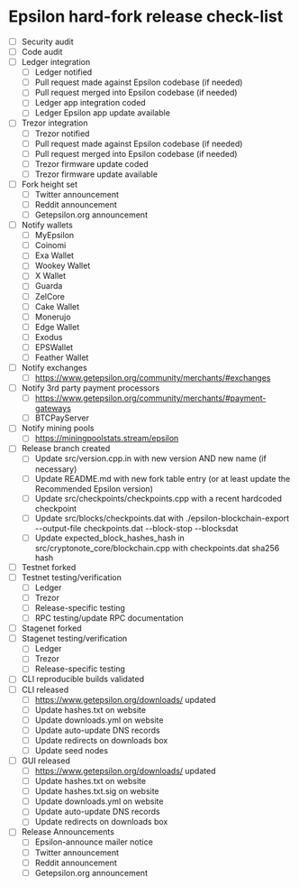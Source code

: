# Epsilon hard-fork release check-list

- [ ] Security audit
- [ ] Code audit
- [ ] Ledger integration
  - [ ] Ledger notified
  - [ ] Pull request made against Epsilon codebase (if needed)
  - [ ] Pull request merged into Epsilon codebase (if needed)
  - [ ] Ledger app integration coded
  - [ ] Ledger Epsilon app update available
- [ ] Trezor integration
  - [ ] Trezor notified
  - [ ] Pull request made against Epsilon codebase (if needed)
  - [ ] Pull request merged into Epsilon codebase (if needed)
  - [ ] Trezor firmware update coded
  - [ ] Trezor firmware update available
- [ ] Fork height set
  - [ ] Twitter announcement
  - [ ] Reddit announcement
  - [ ] Getepsilon.org announcement
- [ ] Notify wallets
  - [ ] MyEpsilon
  - [ ] Coinomi
  - [ ] Exa Wallet
  - [ ] Wookey Wallet
  - [ ] X Wallet
  - [ ] Guarda
  - [ ] ZelCore
  - [ ] Cake Wallet
  - [ ] Monerujo
  - [ ] Edge Wallet
  - [ ] Exodus
  - [ ] EPSWallet
  - [ ] Feather Wallet
- [ ] Notify exchanges
  - [ ] https://www.getepsilon.org/community/merchants/#exchanges
- [ ] Notify 3rd party payment processors
  - [ ] https://www.getepsilon.org/community/merchants/#payment-gateways
  - [ ] BTCPayServer
- [ ] Notify mining pools
  - [ ] https://miningpoolstats.stream/epsilon
- [ ] Release branch created
  - [ ] Update src/version.cpp.in with new version AND new name (if necessary)
  - [ ] Update README.md with new fork table entry (or at least update the Recommended Epsilon version)
  - [ ] Update src/checkpoints/checkpoints.cpp with a recent hardcoded checkpoint
  - [ ] Update src/blocks/checkpoints.dat with ./epsilon-blockchain-export --output-file checkpoints.dat --block-stop <recent block height> --blocksdat
  - [ ] Update expected_block_hashes_hash in src/cryptonote_core/blockchain.cpp with checkpoints.dat sha256 hash
- [ ] Testnet forked
- [ ] Testnet testing/verification
  - [ ] Ledger
  - [ ] Trezor
  - [ ] Release-specific testing
  - [ ] RPC testing/update RPC documentation
- [ ] Stagenet forked
- [ ] Stagenet testing/verification
  - [ ] Ledger
  - [ ] Trezor
  - [ ] Release-specific testing
- [ ] CLI reproducible builds validated
- [ ] CLI released
  - [ ] https://www.getepsilon.org/downloads/ updated
  - [ ] Update hashes.txt on website
  - [ ] Update downloads.yml on website
  - [ ] Update auto-update DNS records
  - [ ] Update redirects on downloads box
  - [ ] Update seed nodes
- [ ] GUI released
  - [ ] https://www.getepsilon.org/downloads/ updated
  - [ ] Update hashes.txt on website
  - [ ] Update hashes.txt.sig on website
  - [ ] Update downloads.yml on website
  - [ ] Update auto-update DNS records
  - [ ] Update redirects on downloads box
- [ ] Release Announcements
  - [ ] Epsilon-announce mailer notice
  - [ ] Twitter announcement
  - [ ] Reddit announcement
  - [ ] Getepsilon.org announcement

